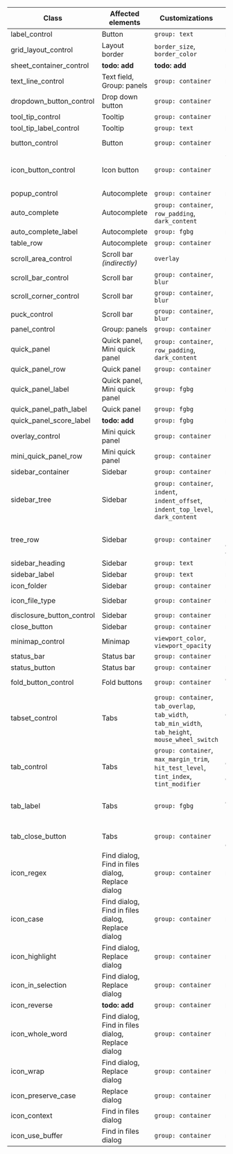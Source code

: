 Class                     | Affected elements | Customizations | Attributes | See also
------------------------- | ----------------- | -------------- | ---------------- | --------
label_control             | Button | `group: text` | none | none
grid_layout_control       | Layout border | `border_size`, `border_color` | none | none
sheet_container_control   | **todo: add** | **todo: add** | none | none
text_line_control         | Text field, Group: panels | `group: container` | none | `Widgets` at `basics.md`
dropdown_button_control   | Drop down button | `group: container` | `hover` | none
tool_tip_control          | Tooltip | `group: container` | none | none
tool_tip_label_control    | Tooltip | `group: text` | none | none
button_control            | Button | `group: container` | `hover`, `pressed` | none
icon_button_control       | Icon button | `group: container` | `left`, `right`, `selected`, `hover` | Classes starting with `icon_`
popup_control             | Autocomplete | `group: container` | none | none
auto_complete             | Autocomplete | `group: container`, `row_padding`, `dark_content` | none | none
auto_complete_label       | Autocomplete | `group: fgbg` | none | none
table_row                 | Autocomplete | `group: container` | `selected` | none
scroll_area_control       | Scroll bar *(indirectly)* | `overlay` | none | Preference `overlay_scroll_bars`
scroll_bar_control        | Scroll bar | `group: container`, `blur` | `horizontal` | Preference `overlay_scroll_bars`
scroll_corner_control     | Scroll bar | `group: container`, `blur` | `horizontal` | Preference `overlay_scroll_bars`
puck_control              | Scroll bar | `group: container`, `blur` | `horizontal` | Preference `overlay_scroll_bars`
panel_control             | Group: panels | `group: container` | none | none
quick_panel               | Quick panel, Mini quick panel | `group: container`, `row_padding`, `dark_content` | none | none
quick_panel_row           | Quick panel | `group: container` | `selected` | none
quick_panel_label         | Quick panel, Mini quick panel | `group: fgbg` | none | none
quick_panel_path_label    | Quick panel | `group: fgbg` | none | none
quick_panel_score_label   | **todo: add** | `group: fgbg` | none | none
overlay_control           | Mini quick panel | `group: container` | none | none
mini_quick_panel_row      | Mini quick panel | `group: container` | `selected` | none
sidebar_container         | Sidebar | `group: container` | none | none
sidebar_tree              | Sidebar | `group: container`, `indent`, `indent_offset`, `indent_top_level`, `dark_content` | none | none
tree_row                  | Sidebar | `group: container` | `selected`, `hover`, `expandable`, `expanded` | none
sidebar_heading           | Sidebar | `group: text` | none | none
sidebar_label             | Sidebar | `group: text` | none | none
icon_folder               | Sidebar | `group: container` | none | none
icon_file_type            | Sidebar | `group: container` | none | `File sidebar icons` at `basics.md`
disclosure_button_control | Sidebar | `group: container` | none | none
close_button              | Sidebar | `group: container` | none | none
minimap_control           | Minimap | `viewport_color`, `viewport_opacity` | `hover` | Preference `always_show_minimap_viewport`
status_bar                | Status bar | `group: container` | none | none
status_button             | Status bar | `group: container` | none | none
fold_button_control       | Fold buttons | `group: container` | `expanded`, `hover` | none
tabset_control            | Tabs | `group: container`, `tab_overlap`, `tab_width`, `tab_min_width`, `tab_height`, `mouse_wheel_switch` | `group: fileColors` | Preference `mouse_wheel_switches_tabs`
tab_control               | Tabs | `group: container`, `max_margin_trim`, `hit_test_level`, `tint_index`, `tint_modifier` | `selected`, `group: fileColors`, `dirty` | none
tab_label                 | Tabs | `group: fgbg` | `selected`, `group: fileColors`, `fade` | none
tab_close_button          | Tabs | `group: container` | `selected`, `hover`, `dirty` | Preference `show_tab_close_buttons`
icon_regex                | Find dialog, Find in files dialog, Replace dialog | `group: container` | none | none
icon_case                 | Find dialog, Find in files dialog, Replace dialog | `group: container` | none | none
icon_highlight            | Find dialog, Replace dialog | `group: container` | none | none
icon_in_selection         | Find dialog, Replace dialog | `group: container` | none | none
icon_reverse              | **todo: add** | `group: container` | none | none
icon_whole_word           | Find dialog, Find in files dialog, Replace dialog | `group: container` | none | none
icon_wrap                 | Find dialog, Replace dialog | `group: container` | none | none
icon_preserve_case        | Replace dialog | `group: container` | none | none
icon_context              | Find in files dialog | `group: container` | none | none
icon_use_buffer           | Find in files dialog | `group: container` | none | none
